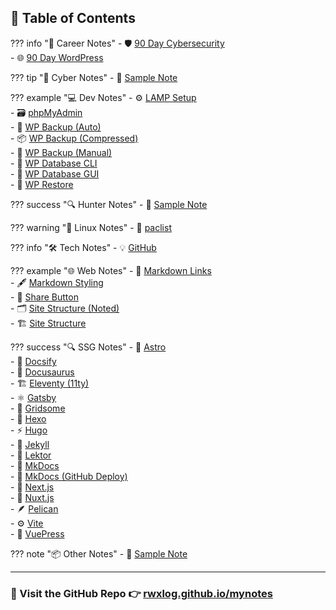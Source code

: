 ## 📑 Table of Contents

??? info "💼 Career Notes"
    - 🛡 [90 Day Cybersecurity](CareerNotes/90-day-cybersecurity.md)  
    - 🌐 [90 Day WordPress](CareerNotes/90-day-wordpress.md)

??? tip "🧠 Cyber Notes"
    - 📄 [Sample Note](CyberNotes/samplenote.md)

??? example "💻 Dev Notes"
    - ⚙️ [LAMP Setup](DevNotes/LAMP.md)  
    - 🗃 [phpMyAdmin](DevNotes/phpMyAdmin.md)  
    - 🔁 [WP Backup (Auto)](DevNotes/wp-backup-auto.md)  
    - 📦 [WP Backup (Compressed)](DevNotes/wp-backup-compressed.md)  
    - 💾 [WP Backup (Manual)](DevNotes/wp-backup.md)  
    - 🧰 [WP Database CLI](DevNotes/wp-database-cli.md)  
    - 🧮 [WP Database GUI](DevNotes/wp-database.md)  
    - 🔄 [WP Restore](DevNotes/wp-restore.md)

??? success "🔍 Hunter Notes"
    - 📄 [Sample Note](HunterNotes/samplenote.md)

??? warning "🐧 Linux Notes"
    - 📜 [paclist](LinuxNotes/paclist.md)

??? info "🛠 Tech Notes"
    - 💡 [GitHub](TechNotes/GitHub.md)

??? example "🌐 Web Notes"
    - 🔗 [Markdown Links](WebNotes/markdown-links.md)  
    - 🖋 [Markdown Styling](WebNotes/markdown-styling.md)  
    - 🔄 [Share Button](WebNotes/share-button.md)  
    - 🗂 [Site Structure (Noted)](WebNotes/site-structure-noted.md)  
    - 🏗 [Site Structure](WebNotes/site-structure.md)

??? success "🔍 SSG Notes"
    - 🚀 [Astro](SSGNotes/astro.md)  
    - 📘 [Docsify](SSGNotes/docsify.md)  
    - 🦕 [Docusaurus](SSGNotes/docusaurus.md)  
    - 🏗 [Eleventy (11ty)](SSGNotes/eleventy.md)  
    - ⚛️ [Gatsby](SSGNotes/gatsby.md)  
    - 🌲 [Gridsome](SSGNotes/gridsome.md)  
    - 🐉 [Hexo](SSGNotes/hexo.md)  
    - ⚡ [Hugo](SSGNotes/hugo.md)  
    - 💎 [Jekyll](SSGNotes/jekyll.md)  
    - 📖 [Lektor](SSGNotes/lektor.md)  
    - 🧭 [MkDocs](SSGNotes/mkdocs.md)  
    - 🚢 [MkDocs (GitHub Deploy)](SSGNotes/mkdocs-gh.md)  
    - 🧭 [Next.js](SSGNotes/next-js.md)  
    - 🌌 [Nuxt.js](SSGNotes/nuxt-js.md)  
    - 🪶 [Pelican](SSGNotes/pelican.md)  
    - ⚙️ [Vite](SSGNotes/vite.md)  
    - 📗 [VuePress](SSGNotes/vuepress.md)

??? note "📦 Other Notes"
    - 📄 [Sample Note](OtherNotes/samplenote.md)

---

### 🌟 Visit the GitHub Repo  👉 [**rwxlog.github.io/mynotes**](https://github.com/rwxlog/mynotes/)

